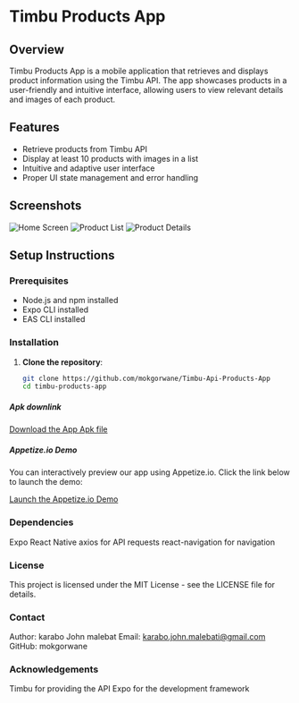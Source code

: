 # Timbu Products App

## Overview
Timbu Products App is a mobile application that retrieves and displays product information using the Timbu API. The app showcases products in a user-friendly and intuitive interface, allowing users to view relevant details and images of each product.

## Features
- Retrieve products from Timbu API
- Display at least 10 products with images in a list
- Intuitive and adaptive user interface
- Proper UI state management and error handling

## Screenshots
![Home Screen](/Assets/screen1.png)
![Product List](/Assets/screen2.png)
![Product Details](/Assets/screen3.png)

## Setup Instructions
### Prerequisites
- Node.js and npm installed
- Expo CLI installed
- EAS CLI installed

### Installation
1. **Clone the repository**:
   ```bash
   git clone https://github.com/mokgorwane/Timbu-Api-Products-App
   cd timbu-products-app


##### Apk downlink

[Download the App Apk file](https://docs.google.com/uc?export=download&id=1BFoN4NxU22UwRf8ISFfyQyi3aCHZMbdx)

##### Appetize.io Demo

You can interactively preview our app using Appetize.io. Click the link below to launch the demo:

[Launch the Appetize.io Demo](https://appetize.io/app/b_kdctitdtuazgeohjwq2v5y6c34?device=pixel7&osVersion=13.0)

### Dependencies

Expo
React Native
axios for API requests
react-navigation for navigation

### License

This project is licensed under the MIT License - see the LICENSE file for details.

### Contact

Author: karabo John malebat
Email: karabo.john.malebati@gmail.com
GitHub: mokgorwane


### Acknowledgements

Timbu for providing the API
Expo for the development framework


